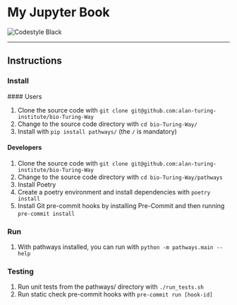 # My Jupyter Book

![Codestyle Black](https://img.shields.io/badge/code%20style-black-000000.svg)

----------------------------------------------------------------

## Instructions

### Install

#### Users

1. Clone the source code with `git clone git@github.com:alan-turing-institute/bio-Turing-Way`
1. Change to the source code directory with `cd bio-Turing-Way/`
1. Install with `pip install pathways/` (the `/` is mandatory)

#### Developers

1. Clone the source code with `git clone git@github.com:alan-turing-institute/bio-Turing-Way`
1. Change to the source code directory with `cd bio-Turing-Way/pathways`
1. Install Poetry
1. Create a poetry environment and install dependencies with `poetry install`
1. Install Git pre-commit hooks by installing Pre-Commit and then running `pre-commit install`

### Run

1. With pathways installed, you can run with `python -m pathways.main --help`

### Testing

1. Run unit tests from the pathways/ directory with `./run_tests.sh`
1. Run static check pre-commit hooks with `pre-commit run [hook-id]`

